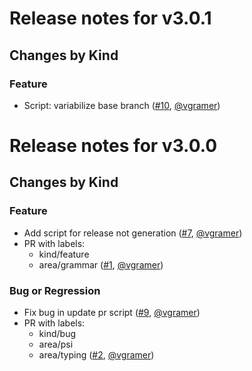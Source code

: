 # Release notes for v3.0.1

## Changes by Kind

### Feature

- Script: variabilize base branch ([#10](https://github.com/vgramer/release-note-test/pull/10), [@vgramer](https://github.com/vgramer))

# Release notes for v3.0.0

## Changes by Kind

### Feature

- Add script for release not generation ([#7](https://github.com/vgramer/release-note-test/pull/7), [@vgramer](https://github.com/vgramer))
- PR with labels: 
  - kind/feature 
  - area/grammar ([#1](https://github.com/vgramer/release-note-test/pull/1), [@vgramer](https://github.com/vgramer))

### Bug or Regression

- Fix bug in update pr script ([#9](https://github.com/vgramer/release-note-test/pull/9), [@vgramer](https://github.com/vgramer))
- PR with labels: 
  - kind/bug
  - area/psi
  - area/typing ([#2](https://github.com/vgramer/release-note-test/pull/2), [@vgramer](https://github.com/vgramer))



